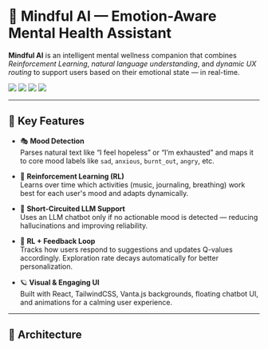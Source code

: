 # 🧠 Mindful AI — Emotion-Aware Mental Health Assistant

**Mindful AI** is an intelligent mental wellness companion that combines *Reinforcement Learning*, *natural language understanding*, and *dynamic UX routing* to support users based on their emotional state — in real-time.

<img src="https://img.shields.io/badge/built_with-TypeScript-blue" />
<img src="https://img.shields.io/badge/AI-powered-LLM+RL-purple" />
<img src="https://img.shields.io/badge/frontend-TailwindCSS-lightgrey" />
<img src="https://img.shields.io/badge/status-In_Development-important" />

---

## 🌟 Key Features

- 🎭 **Mood Detection**  
  Parses natural text like “I feel hopeless” or “I’m exhausted” and maps it to core mood labels like `sad`, `anxious`, `burnt_out`, `angry`, etc.

- 🧠 **Reinforcement Learning (RL)**  
  Learns over time which activities (music, journaling, breathing) work best for each user's mood and adapts dynamically.

- 💬 **Short-Circuited LLM Support**  
  Uses an LLM chatbot only if no actionable mood is detected — reducing hallucinations and improving reliability.

- 🎯 **RL + Feedback Loop**  
  Tracks how users respond to suggestions and updates Q-values accordingly. Exploration rate decays automatically for better personalization.

- 🪐 **Visual & Engaging UI**  
  Built with React, TailwindCSS, Vanta.js backgrounds, floating chatbot UI, and animations for a calming user experience.

---

## 🤖 Architecture

